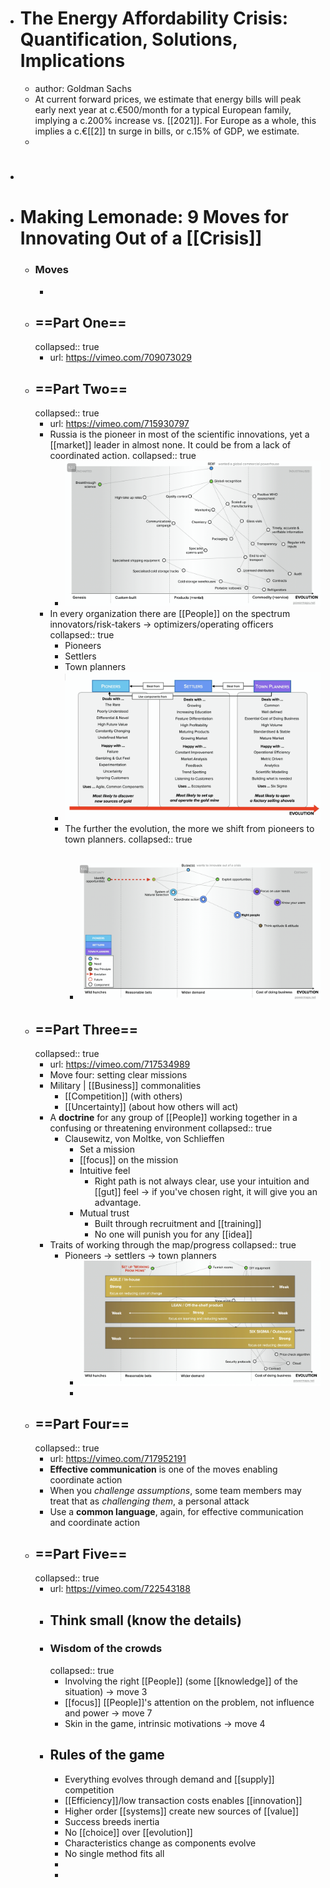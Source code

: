 - # The Energy Affordability Crisis: Quantification, Solutions, Implications
	- author: Goldman Sachs
	- At current forward prices, we estimate that energy bills will peak early next year at c.€500/month for a typical European family, implying a c.200% increase vs. [[2021]]. For Europe as a whole, this implies a c.€[[2]] tn surge in bills, or c.15% of GDP, we estimate.
	-
- #
- # Making Lemonade: 9 Moves for Innovating Out of a [[Crisis]]
	- ### Moves
		-
	- ## ==Part One==
	  collapsed:: true
		- url: https://vimeo.com/709073029
	- ## ==Part Two==
	  collapsed:: true
		- url: https://vimeo.com/715930797
		- Russia is the pioneer in most of the scientific innovations, yet a [[market]] leader in almost none. It could be from a lack of coordinated action.
		  collapsed:: true
			- ![image.png](../assets/image_1662755640390_0.png)
		- In every organization there are [[People]] on the spectrum innovators/risk-takers -> optimizers/operating officers
		  collapsed:: true
			- Pioneers
			- Settlers
			- Town planners
			- ![image.png](../assets/image_1662755781930_0.png)
			- The further the evolution, the more we shift from pioneers to town planners.
			  collapsed:: true
				- ![image.png](../assets/image_1662755848820_0.png)
					-
	- ## ==Part Three==
	  collapsed:: true
		- url: https://vimeo.com/717534989
		- Move four: setting clear missions
		- Military | [[Business]] commonalities
			- [[Competition]] (with others)
			- [[Uncertainty]] (about how others will act)
		- A **doctrine** for any group of [[People]] working together in a confusing or threatening environment
		  collapsed:: true
			- Clausewitz, von Moltke, von Schlieffen
				- Set a mission
				- [[focus]] on the mission
				- Intuitive feel
					- Right path is not always clear, use your intuition and [[gut]] feel -> if you've chosen right, it will give you an advantage.
				- Mutual trust
					- Built through recruitment and [[training]]
					- No one will punish you for any [[idea]]
		- Traits of working through the map/progress
		  collapsed:: true
			- Pioneers -> settlers -> town planners
				- ![image.png](../assets/image_1662788386817_0.png)
				-
	- ## ==Part Four==
	  collapsed:: true
		- url: https://vimeo.com/717952191
		- **Effective communication** is one of the moves enabling coordinate action
		- When you *challenge assumptions*, some team members may treat that as *challenging them*, a personal attack
		- Use a **common language**, again, for effective communication and coordinate action
	- ## ==Part Five==
	  collapsed:: true
		- url: https://vimeo.com/722543188
		- ## **Think small (know the details)**
		- ### Wisdom of the crowds
		  collapsed:: true
			- Involving the right [[People]] (some [[knowledge]] of the situation) -> move 3
			- [[focus]] [[People]]'s attention on the problem, not influence and power -> move 7
			- Skin in the game, intrinsic motivations -> move 4
		- ## Rules of the game
			- Everything evolves through demand and [[supply]] competition
			- [[Efficiency]]/low transaction costs enables [[innovation]]
			- Higher order [[systems]] create new sources of [[value]]
			- Success breeds inertia
			- No [[choice]] over [[evolution]]
			- Characteristics change as components evolve
			- No single method fits all
			-
			-